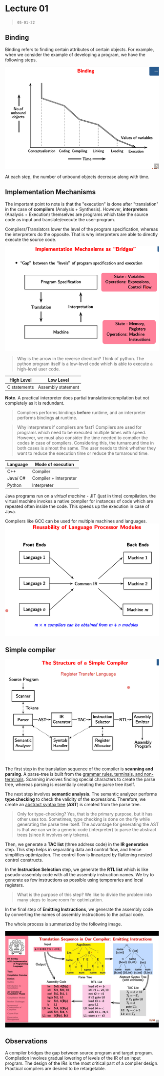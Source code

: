 # Lecture 01

> `05-01-22`

## Binding

Binding refers to finding certain attributes of certain objects. For example, when we consider the example of developing a program, we have the following steps.

![image-20220105111530405](assets\image-20220105111530405.png)

At each step, the number of unbound objects decrease along with time.

## Implementation Mechanisms

The important point to note is that the "execution" is done after "translation" in the case of **compilers** (Analysis + Synthesis). However, **interpreters** (Analysis + Execution) themselves are programs which take the source code as input and translate/execute the user-program.

Compilers/Translators lower the level of the program specification, whereas the interpreters do the opposite. That is why interpreters are able to directly execute the source code.

![image-20220105112702885](assets\image-20220105112702885.png)

> Why is the arrow in the reverse direction? Think of python. The python program itself is a low-level code which is able to execute a high-level user code. 

| High Level   | Low Level          |
| ------------ | ------------------ |
| C statements | Assembly statement |

**Note.** A practical interpreter does partial translation/compilation but not completely as it is redundant.

> Compilers performs bindings **before** runtime, and an interpreter performs bindings **at** runtime.

> Why interpreters if compilers are fast? Compilers are used for programs which need to be executed multiple times with speed. However, we must also consider the time needed to compiler the codes in case of compilers. Considering this, the turnaround time in both cases is almost the same. The user needs to think whether they want to reduce the execution time or reduce the turnaround time.

| Language | Mode of execution      |
| -------- | ---------------------- |
| C++      | Compiler               |
| Java/ C# | Compiler + Interpreter |
| Python   | Interpreter            |

Java programs run on a *virtual machine* - JIT (just in time) compilation. the virtual machine invokes a native compiler for instances of code which are repeated often inside the code. This speeds up the execution in case of Java. 

Compilers like GCC can be used for multiple machines and languages. ![image-20220105120200389](assets/image-20220105120200389.png)

## Simple compiler

![image-20220105120528314](assets\image-20220105120528314.png)

The first step in the translation sequence of the compiler is **scanning and parsing**. A parse-tree is built from the <u>grammar rules, terminals, and non-terminals</u>. Scanning involves finding special characters to create the parse tree, whereas parsing is essentially creating the parse tree itself.

The next step involves **semantic analysis**. The semantic analyzer performs **type checking** to check the validity of the expressions. Therefore, we create an <u>abstract syntax tree</u> (**AST**) is created from the parse tree.

> Only for type-checking? Yes, that is the primary purpose, but it has other uses too. Sometimes, type checking is done on the fly while generating the parse tree itself. The advantage for generating the AST is that we can write a generic code (interpreter) to parse the abstract trees (since it involves only tokens).

Then, we generate a **TAC list** (three address code) in the **IR generation** step.  This step helps in separating data and control flow, and hence simplifies optimization. The control flow is linearized by flattening nested control constructs.

In the **Instruction Selection** step, we generate the **RTL list** which is like pseudo-assembly code with all the assembly instruction names. We try to generate as few instructions as possible using temporaries and local registers. 

> What is the purpose of this step? We like to divide the problem into many steps to leave room for optimization.

In the final step of **Emitting Instructions**, we generate the assembly code by converting the names of assembly instructions to the actual code.

The whole process is summarized by the following image.

![image-20220105123323838](assets\image-20220105123323838.png)

## Observations

A compiler bridges the gap between source program and target program. Compilation involves gradual lowering of levels of the IR of an input program. The design of the IRs is the most critical part of a compiler design. Practical compilers are desired to be retargetable.